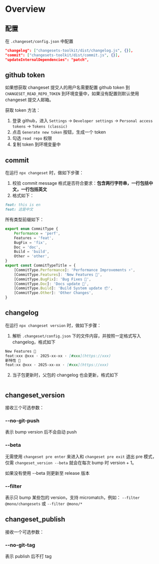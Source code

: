 # Overview

## 配置
在 `.changeset/config.json` 中配置
```json
"changelog": ["changesets-toolkit/dist/changelog.js", {}],
"commit": ["changesets-toolkit/dist/commit.js", {}],
"updateInternalDependencies": "patch",
```

## github token 
如果想获取 changeset 提交人的用户名需要配置 github token 到 `CHANGESET_READ_REPO_TOKEN` 到环境变量中，如果没有配置则默认使用 changeset 提交人邮箱。

获取 token 方法：
1. 登录 github，进入 `Settings` -> `Developer settings` -> `Personal access tokens` -> `Tokens (classic)`
2. 点击 `Generate new token` 按钮，生成一个 token
3. 勾选 `read repo` 权限
4. 复制 token 到环境变量中

## commit
在运行 `npx changeset` 时，做如下步骤：
1. 校验 commit message 格式是否符合要求：**包含两行字符串，一行包括中文，一行包括英文**
2. 格式如下：
```md
feat: this is en
feat: 这是中文
```
所有类型前缀如下：
```ts
export enum CommitType {
	Performance = 'perf',
	Features = 'feat',
	BugFix = 'fix',
	Doc = 'doc',
	Build = 'build',
	Other = 'other',
}
export const CommitTypeTitle = {
	[CommitType.Performance]: 'Performance Improvements ⚡',
	[CommitType.Features]: 'New Features 🎉',
	[CommitType.BugFix]: 'Bug Fixes 🐞',
	[CommitType.Doc]: 'Docs update 📄',
	[CommitType.Build]: 'Build System update 📦️',
	[CommitType.Other]: 'Other Changes',
}
```

## changelog
在运行 `npx changeset version` 时，做如下步骤：
1. 解析 `.changeset/config.json` 下的文件内容，并按照一定格式写入 changelog，格式如下
```md
New Features 🎉
feat:xxx @xxx · 2025-xx-xx · [#xxx](https://xxx)
新特性 🎉
feat:xx @xxx · 2025-xx-xx · [#xxx](https://xxx)
```
2. 当子包更新时，父包的 changelog 也会更新，格式如下
```md
```

## changeset_version
接收三个可选参数：
###  --no-git-push
表示 bump version 后不会自动 push

### --beta
无需使用 `changeset pre enter` 来进入和 `changeset pre exit` 退出 pre 模式，仅需 `changeset_version --beta` 就会在每次 bump 时 version + 1。

如果没有使用 --beta 则更新至 release 版本

### --filter
表示只 bump 某些包的 version，支持 micromatch，例如： `--filter @mono/changesets` 或 `--filter @mono/*` 

## changeset_publish
接收一个可选参数：
### --no-git-tag
表示 publish 后不打 tag
